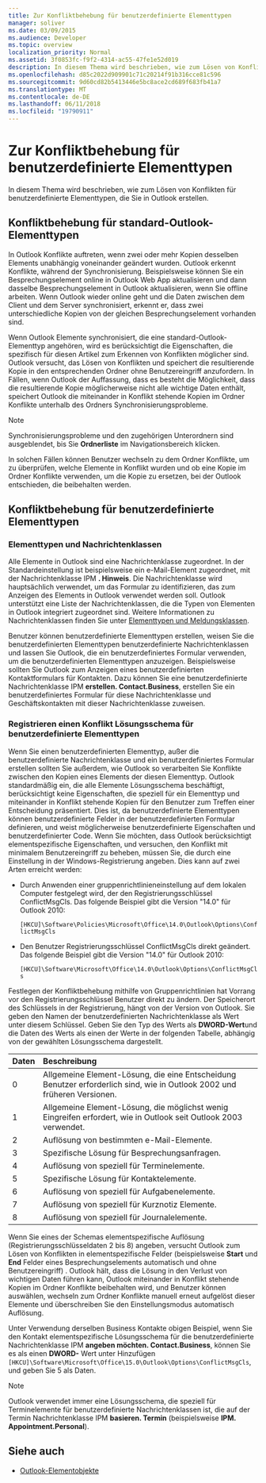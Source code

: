 ```yaml
---
title: Zur Konfliktbehebung für benutzerdefinierte Elementtypen
manager: soliver
ms.date: 03/09/2015
ms.audience: Developer
ms.topic: overview
localization_priority: Normal
ms.assetid: 3f0853fc-f9f2-4314-ac55-47fe1e52d019
description: In diesem Thema wird beschrieben, wie zum Lösen von Konflikten für benutzerdefinierte Elementtypen, die Sie in Outlook erstellen.
ms.openlocfilehash: d85c2022d909901c71c20214f91b316cce81c596
ms.sourcegitcommit: 9d60cd82b5413446e5bc8ace2cd689f683fb41a7
ms.translationtype: MT
ms.contentlocale: de-DE
ms.lasthandoff: 06/11/2018
ms.locfileid: "19790911"
---
```

# <a name="about-conflict-resolution-for-custom-item-types"></a>Zur Konfliktbehebung für benutzerdefinierte Elementtypen

In diesem Thema wird beschrieben, wie zum Lösen von Konflikten für benutzerdefinierte Elementtypen, die Sie in Outlook erstellen.
  
## <a name="conflict-resolution-for-standard-outlook-item-types"></a>Konfliktbehebung für standard-Outlook-Elementtypen

In Outlook Konflikte auftreten, wenn zwei oder mehr Kopien desselben Elements unabhängig voneinander geändert wurden. Outlook erkennt Konflikte, während der Synchronisierung. Beispielsweise können Sie ein Besprechungselement online in Outlook Web App aktualisieren und dann dasselbe Besprechungselement in Outlook aktualisieren, wenn Sie offline arbeiten. Wenn Outlook wieder online geht und die Daten zwischen dem Client und dem Server synchronisiert, erkennt er, dass zwei unterschiedliche Kopien von der gleichen Besprechungselement vorhanden sind.
  
Wenn Outlook Elemente synchronisiert, die eine standard-Outlook-Elementtyp angehören, wird es berücksichtigt die Eigenschaften, die spezifisch für diesen Artikel zum Erkennen von Konflikten möglicher sind. Outlook versucht, das Lösen von Konflikten und speichert die resultierende Kopie in den entsprechenden Ordner ohne Benutzereingriff anzufordern. In Fällen, wenn Outlook der Auffassung, dass es besteht die Möglichkeit, dass die resultierende Kopie möglicherweise nicht alle wichtige Daten enthält, speichert Outlook die miteinander in Konflikt stehende Kopien im Ordner Konflikte unterhalb des Ordners Synchronisierungsprobleme. 
  
> [!NOTE]
> Synchronisierungsprobleme und den zugehörigen Unterordnern sind ausgeblendet, bis Sie **Ordnerliste** im Navigationsbereich klicken. 
  
In solchen Fällen können Benutzer wechseln zu dem Ordner Konflikte, um zu überprüfen, welche Elemente in Konflikt wurden und ob eine Kopie im Ordner Konflikte verwenden, um die Kopie zu ersetzen, bei der Outlook entschieden, die beibehalten werden.
  
## <a name="conflict-resolution-for-custom-item-types"></a>Konfliktbehebung für benutzerdefinierte Elementtypen

### <a name="item-types-and-message-classes"></a>Elementtypen und Nachrichtenklassen
  
Alle Elemente in Outlook sind eine Nachrichtenklasse zugeordnet. In der Standardeinstellung ist beispielsweise ein e-Mail-Element zugeordnet, mit der Nachrichtenklasse IPM **. Hinweis**. Die Nachrichtenklasse wird hauptsächlich verwendet, um das Formular zu identifizieren, das zum Anzeigen des Elements in Outlook verwendet werden soll. Outlook unterstützt eine Liste der Nachrichtenklassen, die die Typen von Elementen in Outlook integriert zugeordnet sind. Weitere Informationen zu Nachrichtenklassen finden Sie unter [Elementtypen und Meldungsklassen](http://msdn.microsoft.com/library/15b709cc-7486-b6c7-88a3-4a4d8e0ab292%28Office.15%29.aspx). 
  
Benutzer können benutzerdefinierte Elementtypen erstellen, weisen Sie die benutzerdefinierten Elementtypen benutzerdefinierte Nachrichtenklassen und lassen Sie Outlook, die ein benutzerdefiniertes Formular verwenden, um die benutzerdefinierten Elementtypen anzuzeigen. Beispielsweise sollten Sie Outlook zum Anzeigen eines benutzerdefinierten Kontaktformulars für Kontakten. Dazu können Sie eine benutzerdefinierte Nachrichtenklasse IPM **erstellen. Contact.Business**, erstellen Sie ein benutzerdefiniertes Formular für diese Nachrichtenklasse und Geschäftskontakten mit dieser Nachrichtenklasse zuweisen. 
  
### <a name="registering-a-conflict-resolution-scheme-for-custom-item-types"></a>Registrieren einen Konflikt Lösungsschema für benutzerdefinierte Elementtypen
  
Wenn Sie einen benutzerdefinierten Elementtyp, außer die benutzerdefinierte Nachrichtenklasse und ein benutzerdefiniertes Formular erstellen sollten Sie außerdem, wie Outlook so verarbeiten Sie Konflikte zwischen den Kopien eines Elements der diesen Elementtyp. Outlook standardmäßig ein, die alle Elemente Lösungsschema beschäftigt, berücksichtigt keine Eigenschaften, die speziell für ein Elementtyp und miteinander in Konflikt stehende Kopien für den Benutzer zum Treffen einer Entscheidung präsentiert. Dies ist, da benutzerdefinierte Elementtypen können benutzerdefinierte Felder in der benutzerdefinierten Formular definieren, und weist möglicherweise benutzerdefinierte Eigenschaften und benutzerdefinierter Code. Wenn Sie möchten, dass Outlook berücksichtigt elementspezifische Eigenschaften, und versuchen, den Konflikt mit minimalem Benutzereingriff zu beheben, müssen Sie, die durch eine Einstellung in der Windows-Registrierung angeben. Dies kann auf zwei Arten erreicht werden: 
  
- Durch Anwenden einer gruppenrichtlinieneinstellung auf dem lokalen Computer festgelegt wird, der den Registrierungsschlüssel ConflictMsgCls. Das folgende Beispiel gibt die Version "14.0" für Outlook 2010: 
  
   `[HKCU]\Software\Policies\Microsoft\Office\14.0\Outlook\Options\ConflictMsgCls`
    
- Den Benutzer Registrierungsschlüssel ConflictMsgCls direkt geändert. Das folgende Beispiel gibt die Version "14.0" für Outlook 2010: 
  
   `[HKCU]\Software\Microsoft\Office\14.0\Outlook\Options\ConflictMsgCls`
    
Festlegen der Konfliktbehebung mithilfe von Gruppenrichtlinien hat Vorrang vor den Registrierungsschlüssel Benutzer direkt zu ändern. Der Speicherort des Schlüssels in der Registrierung, hängt von der Version von Outlook. Sie geben den Namen der benutzerdefinierten Nachrichtenklasse als Wert unter diesem Schlüssel. Geben Sie den Typ des Werts als **DWORD-Wert**und die Daten des Werts als einen der Werte in der folgenden Tabelle, abhängig von der gewählten Lösungsschema dargestellt. 
  
|Daten  | Beschreibung  |
|:-----|:-----|
|0  <br/> |Allgemeine Element-Lösung, die eine Entscheidung Benutzer erforderlich sind, wie in Outlook 2002 und früheren Versionen.  <br/> |
|1  <br/> |Allgemeine Element-Lösung, die möglichst wenig Eingreifen erfordert, wie in Outlook seit Outlook 2003 verwendet.  <br/> |
|2  <br/> |Auflösung von bestimmten e-Mail-Elemente.  <br/> |
|3  <br/> |Spezifische Lösung für Besprechungsanfragen.  <br/> |
|4  <br/> |Auflösung von speziell für Terminelemente.  <br/> |
|5  <br/> |Spezifische Lösung für Kontaktelemente.  <br/> |
|6  <br/> |Auflösung von speziell für Aufgabenelemente.  <br/> |
|7  <br/> |Auflösung von speziell für Kurznotiz Elemente.  <br/> |
|8  <br/> |Auflösung von speziell für Journalelemente.  <br/> |
   
Wenn Sie eines der Schemas elementspezifische Auflösung (Registrierungsschlüsseldaten 2 bis 8) angeben, versucht Outlook zum Lösen von Konflikten in elementspezifische Felder (beispielsweise **Start** und **End** Felder eines Besprechungselements automatisch und ohne Benutzereingriff) . Outlook hält, dass die Lösung in den Verlust von wichtigen Daten führen kann, Outlook miteinander in Konflikt stehende Kopien im Ordner Konflikte beibehalten wird, und Benutzer können auswählen, wechseln zum Ordner Konflikte manuell erneut aufgelöst dieser Elemente und überschreiben Sie den Einstellungsmodus automatisch Auflösung. 
  
Unter Verwendung derselben Business Kontakte obigen Beispiel, wenn Sie den Kontakt elementspezifische Lösungsschema für die benutzerdefinierte Nachrichtenklasse IPM **angeben möchten. Contact.Business**, können Sie es als einen **DWORD-** Wert unter Hinzufügen `[HKCU]\Software\Microsoft\Office\15.0\Outlook\Options\ConflictMsgCls`, und geben Sie 5 als Daten. 
  
> [!NOTE]
> Outlook verwendet immer eine Lösungsschema, die speziell für Terminelemente für benutzerdefinierte Nachrichtenklassen ist, die auf der Termin Nachrichtenklasse IPM **basieren. Termin** (beispielsweise **IPM. Appointment.Personal**). 
  
## <a name="see-also"></a>Siehe auch

- [Outlook-Elementobjekte](http://msdn.microsoft.com/library/6ea4babf-facf-4018-ef5a-4a484e55153a%28Office.15%29.aspx)

